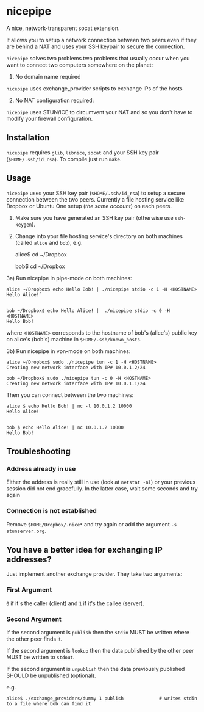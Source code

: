 nicepipe
========

A nice, network-transparent socat extension.

It allows you to setup a network connection between two peers even if they are behind a NAT and uses your SSH keypair to secure the connection.

`nicepipe` solves two problems two problems that usually occur when you want to connect two computers somewhere on the planet:


1) No domain name required

`nicepipe` uses exchange_provider scripts to exchange IPs of the hosts


2) No NAT configuration required:

`nicepipe` uses STUN/ICE to circumvent your NAT and so you don't have to modify your firewall configuration.


Installation
------------

`nicepipe` requires `glib`, `libnice`, `socat` and your SSH key pair (`$HOME/.ssh/id_rsa`).
To compile just run `make`.


Usage
-----

`nicepipe` uses your SSH key pair (`$HOME/.ssh/id_rsa`) to setup a secure connection between the two peers.
Currently a file hosting service like Dropbox or Ubuntu One setup (*the same account*) on each peers.

1) Make sure you have generated an SSH key pair (otherwise use `ssh-keygen`).

2) Change into your file hosting service's directory on both machines (called `alice` and `bob`), e.g.

    alice$ cd ~/Dropbox


    bob$ cd ~/Dropbox


3a) Run nicepipe in pipe-mode on both machines:

    alice ~/Dropbox$ echo Hello Bob! | ./nicepipe stdio -c 1 -H <HOSTNAME>
    Hello Alice!`
 

    bob ~/Dropbox$ echo Hello Alice! |  ./nicepipe stdio -c 0 -H <HOSTNAME>
    Hello Bob!

where `<HOSTNAME>` corresponds to the hostname of bob's (alice's) public key on alice's (bob's) machine in `$HOME/.ssh/known_hosts`.

3b) Run nicepipe in vpn-mode on both machines:
    
    alice ~/Dropbox$ sudo ./nicepipe tun -c 1 -H <HOSTNAME>
    Creating new network interface with IP# 10.0.1.2/24

    bob ~/Dropbox$ sudo ./nicepipe tun -c 0 -H <HOSTNAME>
    Creating new network interface with IP# 10.0.1.1/24

Then you can connect between the two machines:

    alice $ echo Hello Bob! | nc -l 10.0.1.2 10000
    Hello Alice!


    bob $ echo Hello Alice! | nc 10.0.1.2 10000
    Hello Bob!


Troubleshooting
---------------

### Address already in use

Either the address is really still in use (look at `netstat -nl`) or your previous session did not end gracefully. In the latter case, wait some seconds and try again

### Connection is not established
Remove `$HOME/Dropbox/.nice*` and try again or add the argument `-s stunserver.org`.



You have a better idea for exchanging IP addresses?
---------------------------------------------------

Just implement another exchange provider. They take two arguments:

### First Argument
`0` if it's the caller (client) and `1` if it's the callee (server).

### Second Argument
If the second argument is `publish` then the `stdin` MUST be written where the other peer finds it.

If the second argument is `lookup` then the data published by the other peer MUST be written to `stdout`.

If the second argument is `unpublish` then the data previously published SHOULD be unpublished (optional).

e.g.

    alice$ ./exchange_providers/dummy 1 publish             # writes stdin to a file where bob can find it
